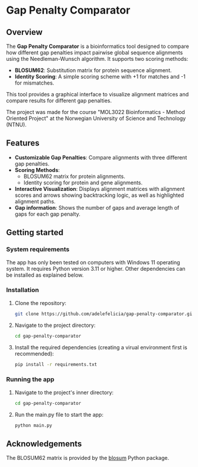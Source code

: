 # Gap Penalty Comparator

## Overview
The **Gap Penalty Comparator** is a bioinformatics tool designed to compare how different gap penalties impact pairwise global sequence alignments using the Needleman-Wunsch algorithm. It supports two scoring methods:
- **BLOSUM62**: Substitution matrix for protein sequence alignment.
- **Identity Scoring**: A simple scoring scheme with +1 for matches and -1 for mismatches.

This tool provides a graphical interface to visualize alignment matrices and compare results for different gap penalties.

The project was made for the course "MOL3022 Bioinformatics - Method Oriented Project" at the Norwegian University of Science and Technology (NTNU). 

## Features
- **Customizable Gap Penalties**: Compare alignments with three different gap penalties.
- **Scoring Methods**:
  - BLOSUM62 matrix for protein alignments.
  - Identity scoring for protein and gene alignments.
- **Interactive Visualization**: Displays alignment matrices with alignment scores and arrows showing backtracking logic, as well as highlighted alignment paths.
- **Gap information**: Shows the number of gaps and average length of gaps for each gap penalty.

## Getting started

### System requirements
The app has only been tested on computers with Windows 11 operating system. It requires Python version 3.11 or higher. Other dependencies can be installed as explained below.

### Installation
1. Clone the repository:
   ```bash
   git clone https://github.com/adelefelicia/gap-penalty-comparator.git
   ```
2. Navigate to the project directory:
   ```bash
   cd gap-penalty-comparator
   ```
3. Install the required dependencies (creating a virual environment first is recommended):
   ```bash
   pip install -r requirements.txt
   ```  
### Running the app
1. Navigate to the project's inner directory:
   ```bash
   cd gap-penalty-comparator
   ```
2. Run the main.py file to start the app:
   ```bash
   python main.py
   ```

## Acknowledgements
The BLOSUM62 matrix is provided by the [blosum](https://pypi.org/project/blosum/) Python package.
